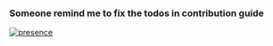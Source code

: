 ### Someone remind me to fix the todos in contribution guide

[![presence](https://presence.vercel.app/api/twitter/user/atmattt?bg=282e33&text=fff&stats_text=c9c9c9)](https://twitter.com/atmattt)
